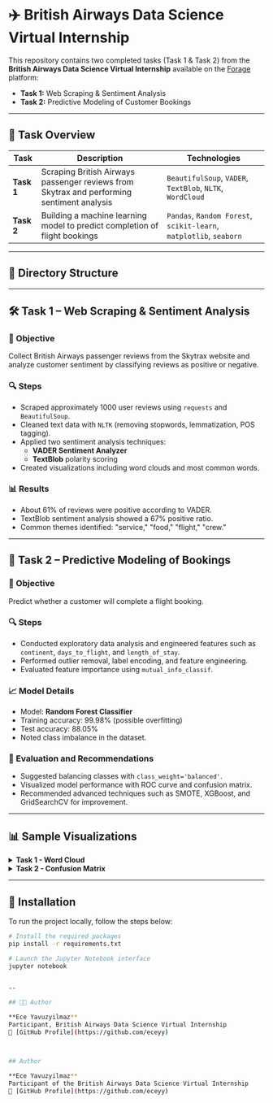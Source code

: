 # ✈️ British Airways Data Science Virtual Internship

This repository contains two completed tasks (Task 1 & Task 2) from the **British Airways Data Science Virtual Internship** available on the [Forage](https://www.theforage.com/) platform:

- **Task 1:** Web Scraping & Sentiment Analysis  
- **Task 2:** Predictive Modeling of Customer Bookings

---

## 📌 Task Overview

| Task   | Description                                                  | Technologies                          |
|--------|--------------------------------------------------------------|------------------------------------|
| **Task 1** | Scraping British Airways passenger reviews from Skytrax and performing sentiment analysis | `BeautifulSoup`, `VADER`, `TextBlob`, `NLTK`, `WordCloud` |
| **Task 2** | Building a machine learning model to predict completion of flight bookings                | `Pandas`, `Random Forest`, `scikit-learn`, `matplotlib`, `seaborn` |

---

## 📂 Directory Structure


---

## 🛠️ Task 1 – Web Scraping & Sentiment Analysis

### 🎯 Objective
Collect British Airways passenger reviews from the Skytrax website and analyze customer sentiment by classifying reviews as positive or negative.

### 🔍 Steps
- Scraped approximately 1000 user reviews using `requests` and `BeautifulSoup`.
- Cleaned text data with `NLTK` (removing stopwords, lemmatization, POS tagging).
- Applied two sentiment analysis techniques:
  - **VADER Sentiment Analyzer**
  - **TextBlob** polarity scoring
- Created visualizations including word clouds and most common words.

### 📊 Results
- About 61% of reviews were positive according to VADER.
- TextBlob sentiment analysis showed a 67% positive ratio.
- Common themes identified: "service," "food," "flight," "crew."

---

## 🧠 Task 2 – Predictive Modeling of Bookings

### 🎯 Objective
Predict whether a customer will complete a flight booking.

### 🔍 Steps
- Conducted exploratory data analysis and engineered features such as `continent`, `days_to_flight`, and `length_of_stay`.
- Performed outlier removal, label encoding, and feature engineering.
- Evaluated feature importance using `mutual_info_classif`.

### 📈 Model Details
- Model: **Random Forest Classifier**
- Training accuracy: 99.98% (possible overfitting)
- Test accuracy: 88.05%
- Noted class imbalance in the dataset.

### 📌 Evaluation and Recommendations
- Suggested balancing classes with `class_weight='balanced'`.
- Visualized model performance with ROC curve and confusion matrix.
- Recommended advanced techniques such as SMOTE, XGBoost, and GridSearchCV for improvement.

---

## 📊 Sample Visualizations

<details>
<summary><b>Task 1 - Word Cloud</b></summary>
<img src="https://user-images.githubusercontent.com/example/wordcloud.png" width="500"/>
</details>

<details>
<summary><b>Task 2 - Confusion Matrix</b></summary>
<img src="https://user-images.githubusercontent.com/example/confusion_matrix.png" width="400"/>
</details>

---

## 🚀 Installation

To run the project locally, follow the steps below:

```bash
# Install the required packages
pip install -r requirements.txt

# Launch the Jupyter Notebook interface
jupyter notebook


--

## 👩‍💻 Author

**Ece Yavuzyilmaz**  
Participant, British Airways Data Science Virtual Internship  
🔗 [GitHub Profile](https://github.com/eceyy)



## Author

**Ece Yavuzyilmaz**  
Participant of the British Airways Data Science Virtual Internship  
🔗 [GitHub Profile](https://github.com/eceyy)

